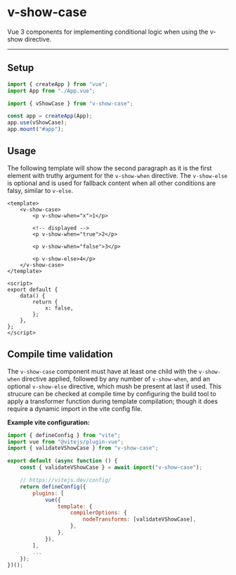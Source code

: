 # v-show-case

Vue 3 components for implementing conditional logic when using the v-show directive.

---

<!-- ## Install

The library is available on [npm](https://www.npmjs.com/) as [`v-show-case`](https://www.npmjs.com/package/v-show-case).

```bash
npm install --save v-show-case
``` -->

## Setup

```js
import { createApp } from "vue";
import App from "./App.vue";

import { vShowCase } from "v-show-case";

const app = createApp(App);
app.use(vShowCase);
app.mount("#app");
```

## Usage

The following template will show the second paragraph as it is the first element with truthy argument for the `v-show-when` directive. The `v-show-else` is optional and is used for fallback content when all other conditions are falsy, similar to `v-else`.

```vue
<template>
    <v-show-case>
        <p v-show-when="x">1</p>

        <!-- displayed -->
        <p v-show-when="true">2</p>

        <p v-show-when="false">3</p>

        <p v-show-else>4</p>
    </v-show-case>
</template>

<script>
export default {
    data() {
        return {
            x: false,
        };
    },
};
</script>
```

## Compile time validation

The `v-show-case` component must have at least one child with the `v-show-when` directive applied, followed by any number of `v-show-when`, and an optional `v-show-else` directive, which mush be present at last if used. This strucure can be checked at compile time by configuring the build tool to apply a transformer function during template compilation; though it does require a dynamic import in the vite config file.

**Example vite configuration:**

```js
import { defineConfig } from "vite";
import vue from "@vitejs/plugin-vue";
import { validateVShowCase } from "v-show-case";

export default (async function () {
    const { validateVShowCase } = await import("v-show-case");

    // https://vitejs.dev/config/
    return defineConfig({
        plugins: [
            vue({
                template: {
                    compilerOptions: {
                        nodeTransforms: [validateVShowCase],
                    },
                },
            }),
        ],
        ...
    });
})();
```
